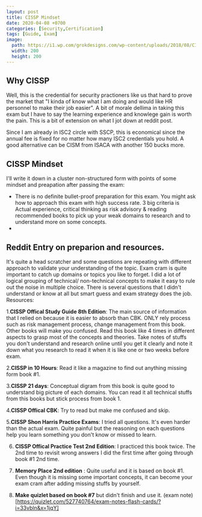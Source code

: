 ```yaml
---
layout: post
title: CISSP Mindset
date: 2020-04-08 +0700
categories: [Security,Certification]
tags: [Guide, Exam]
image:
  path: https://i1.wp.com/grokdesigns.com/wp-content/uploads/2018/08/CISSP.png
  width: 200
  height: 200
--- 
```


## Why CISSP

Well, this is the credential for security practioners like us that hard to prove the market that "I kinda of know what I am doing and would like HR personnel to make their job easier". A bit of morale dellima in taking this exam but I have to say the learning experience and knowlege gain is worth the pain. This is a bit of extension on what I jot down at reddit post.

Since I am already in ISC2 circle with SSCP, this is economical since the annual fee is fixed for no matter how many ISC2 credentials you hold. A good alternative can be CISM from ISACA with another 150 bucks more.



## CISSP Mindset
I'll write it down in a cluster non-structured form with points of some mindset and preapation after passing the exam:

- There is no definite bullet-proof preparation for this exam. You might ask how to approach this exam with high success rate. 3 big criteria is Actual experience, critical thinking as risk advisory & reading recommended books to pick up your weak domains to research and to understand more on some concepts.
- 


## Reddit Entry on preparion and resources.
It's quite a head scratcher and some questions are repeating with different approach to validate your understanding of the topic.
Exam cram is quite important to catch up domains or topics you like to forget. I did a lot of logical grouping of technical/ non-technical concepts to make it easy to rule out the noise in multiple choice. There is several questions that I didn't understand or know at all but smart guess and exam strategy does the job.
Resources:

1.**CISSP Offical Study Guide 8th Edition**: The main source of information that I relied on because it is easier to absorb than CBK. ONLY rely process such as risk management process, change management from this book. Other books will make you confused. Read this book like 4 times in different aspects to grasp most of the concepts and theories. Take notes of stuffs you don't understand and research online until you get it clearly and note it down what you research to read it when it is like one or two weeks before exam.

2.**CISSP in 10 Hours**: Read it like a magazine to find out anything missing form book #1.

3.**CISSP 21 days**: Conceptual digram from this book is quite good to understand big picture of each domains. You can read it all technical stuffs from this books but stick process from book 1.

4.**CISSP Offical CBK**: Try to read but make me confused and skip.

5.**CISSP Shon Harris Practice Exams**: I tried all questions. It's even harder than the actual exam. Quite painful but the reasoning on each questions help you learn something you don't know or missed to learn.

6. **CISSP Offical Practice Test 2nd Edition**: I practiced this book twice. The 2nd time to revisit wrong answers I did the first time after going through book #1 2nd time.

7. **Memory Place 2nd edition** : Quite useful and it is based on book #1. Even though it is missing some important concepts, it can become your exam cram after adding missing stuffs by yourself.

8. **Make quizlet based on book #7** but didn't finish and use it. (exam note)[https://quizlet.com/527740764/exam-notes-flash-cards/?i=33vbln&x=1jqY]